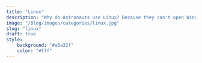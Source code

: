 ```yaml
---
title: "Linux"
description: "Why do Astronauts use Linux? Because they can't open Windows in space"
image: "/Blog/images/categories/linux.jpg"
slug: "linux"
draft: true
style:
    background: "#a6a32f" 
    color: "#fff"
---
```

